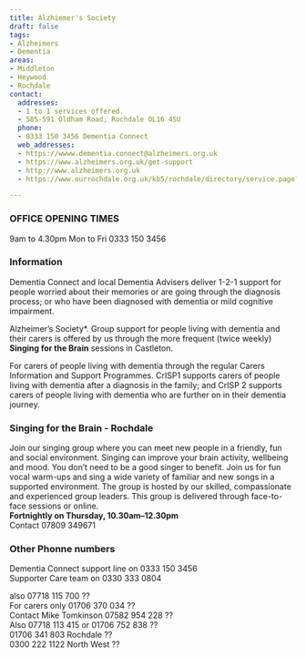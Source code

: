 ```yaml
---
title: Alzhiemer's Society
draft: false
tags:
- Alzheimers
- Dementia
areas:
- Middleton
- Heywood
- Rochdale
contact:
  addresses:
  - 1 to 1 services offered.
  - 585-591 Oldham Road, Rochdale OL16 4SU
  phone:
  - 0333 150 3456 Dementia Connect
  web_addresses:
  - https://wwww.dementia.connect@alzheimers.org.uk
  - https://www.alzheimers.org.uk/get-support
  - http://www.alzheimers.org.uk
  - https://www.ourrochdale.org.uk/kb5/rochdale/directory/service.page?id=YG67dYSirkk

---
```


### OFFICE OPENING TIMES
9am to 4.30pm Mon to Fri     0333 150 3456  


### Information   
Dementia Connect and local Dementia Advisers deliver 1-2-1 support for people worried about their memories or are going through the diagnosis process; or who have been diagnosed with dementia or mild cognitive impairment.   

Alzheimer’s Society*. Group support for people living with dementia and their carers is offered by us through the more frequent (twice weekly) **Singing for the Brain** sessions in Castleton.   

For carers of people living with dementia through the regular Carers Information and Support Programmes. CrISP1 supports carers of people living with dementia after a diagnosis in the family; and CrISP 2 supports carers of people living with dementia who are further on in their dementia journey.   


### Singing for the Brain - Rochdale   
 Join our singing group where you can meet new people in a friendly, fun and social environment. Singing can improve your brain activity, wellbeing and mood. You don’t need to be a good singer to benefit. Join us for fun vocal warm-ups and sing a wide variety of familiar and new songs in a supported environment. The group is hosted by our skilled, compassionate and experienced group leaders. This group is delivered through face-to-face sessions or online.   
**Fortnightly on Thursday, 10.30am–12.30pm**   
Contact 07809 349671   



### Other Phonne numbers
Dementia Connect support line on   0333 150 3456  
Supporter Care team on   0330 333 0804  

also 07718 115 700 ??   
For carers only 01706 370 034  ??   
Contact Mike Tomkinson   07582 954 228  ??   
Also 07718 113 415 or 01706 752 838  ??   
01706 341 803 Rochdale   ??   
0300 222 1122 North West  ??   
